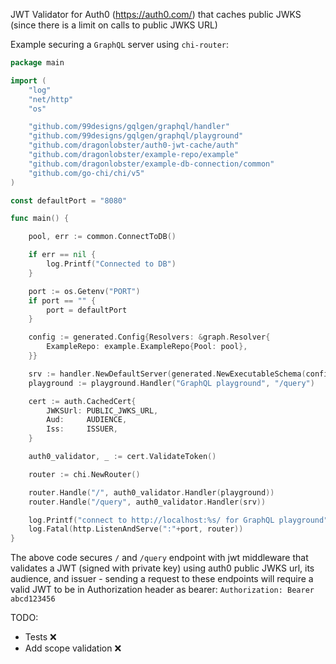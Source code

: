 JWT Validator for Auth0 (https://auth0.com/) that caches public JWKS (since there is a limit on calls to public JWKS URL)

Example securing a `GraphQL` server using `chi-router`:

```go
package main

import (
	"log"
	"net/http"
	"os"

	"github.com/99designs/gqlgen/graphql/handler"
	"github.com/99designs/gqlgen/graphql/playground"
	"github.com/dragonlobster/auth0-jwt-cache/auth"
	"github.com/dragonlobster/example-repo/example"
	"github.com/dragonlobster/example-db-connection/common"
	"github.com/go-chi/chi/v5"
)

const defaultPort = "8080"

func main() {

	pool, err := common.ConnectToDB()

	if err == nil {
		log.Printf("Connected to DB")
	}

	port := os.Getenv("PORT")
	if port == "" {
		port = defaultPort
	}

	config := generated.Config{Resolvers: &graph.Resolver{
		ExampleRepo: example.ExampleRepo{Pool: pool},
	}}

	srv := handler.NewDefaultServer(generated.NewExecutableSchema(config))
	playground := playground.Handler("GraphQL playground", "/query")

	cert := auth.CachedCert{
		JWKSUrl: PUBLIC_JWKS_URL,
		Aud:     AUDIENCE,
		Iss:     ISSUER,
	}

	auth0_validator, _ := cert.ValidateToken()

	router := chi.NewRouter()

	router.Handle("/", auth0_validator.Handler(playground))
	router.Handle("/query", auth0_validator.Handler(srv))

	log.Printf("connect to http://localhost:%s/ for GraphQL playground", port)
	log.Fatal(http.ListenAndServe(":"+port, router))
}

```

The above code secures `/` and `/query` endpoint with jwt middleware that validates a JWT (signed with private key) using auth0 public JWKS url, its audience, and issuer - sending a request to these endpoints will require a valid JWT to be in Authorization header as bearer: `Authorization: Bearer abcd123456`

TODO:

* Tests ❌
* Add scope validation ❌